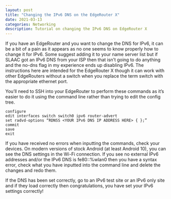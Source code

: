 ```yaml
---
layout: post
title: "Changing the IPv6 DNS on the EdgeRouter X"
date: 2021-03-13
categories: Networking
description: Tutorial on changing the IPv6 DNS on EdgeRouter X
---
```

If you have an EdgeRouter and you want to change the DNS for IPv6, it can be a bit of a pain as it appears as no one seems to know properly how to change it for IPv6. Some suggest adding it to your name server list but if SLAAC got an IPv6 DNS from your ISP then that isn’t going to do anything and the no-dns flag in my experience ends up disabling IPv6. The instructions here are intended for the EdgeRouter X though it can work with other EdgeRouters without a switch when you replace the term switch with the appropriate ethernet port. <br>

You’ll need to SSH into your EdgeRouter to perform these commands as it’s easier to do it using the command line rather than trying to edit the config tree.
```
configure
edit interfaces switch switch0 ipv6 router-advert
set radvd-options “RDNSS <YOUR IPv6 DNS IP ADDRESS HERE> { };”
commit
save 
exit
```
If you have received no errors when inputting the commands, check your devices. On modern versions of stock Android (at least Android 10), you can see the DNS settings in the Wi-Fi connection. 
If you see no external IPv6 addresses and/or the IPv6 DNS is fe80::%wlan0 then you have a syntax error, check what you have inputted into the command line and delete the changes and redo them. <br>


If the DNS has been set correctly, go to an IPv6 test site or an IPv6 only site and if they load correctly then congratulations, you have set your IPv6 settings correctly!
